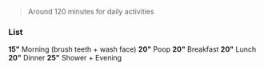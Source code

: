 > Around 120 minutes for daily activities
### List
**15"** Morning (brush teeth + wash face)
**20"** Poop
**20"** Breakfast
**20"** Lunch
**20"** Dinner
**25"** Shower + Evening

